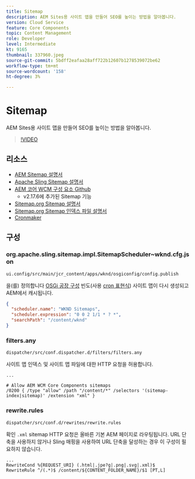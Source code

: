 ```yaml
---
title: Sitemap
description: AEM Sites용 사이트 맵을 만들어 SEO를 높이는 방법을 알아봅니다.
version: Cloud Service
feature: Core Components
topic: Content Management
role: Developer
level: Intermediate
kt: 9165
thumbnail: 337960.jpeg
source-git-commit: 5bdff2eafaa28aff722b12607b1278539072be62
workflow-type: tm+mt
source-wordcount: '158'
ht-degree: 3%

---
```



# Sitemap

AEM Sites용 사이트 맵을 만들어 SEO를 높이는 방법을 알아봅니다.

>[!VIDEO](https://video.tv.adobe.com/v/337960/?quality=12&learn=on)

## 리소스

+ [AEM Sitemap 설명서](https://experienceleague.adobe.com/docs/experience-manager-cloud-service/overview/seo-and-url-management.html?lang=en#building-an-xml-sitemap-on-aem)
+ [Apache Sling Sitemap 설명서](https://github.com/apache/sling-org-apache-sling-sitemap#readme)
+ [AEM 코어 WCM 구성 요소 Github](https://github.com/adobe/aem-core-wcm-components)
   + v2.17.6에 추가된 Sitemap 기능
+ [Sitemap.org Sitemap 설명서](https://www.sitemaps.org/protocol.html)
+ [Sitemap.org Sitemap 인덱스 파일 설명서](https://www.sitemaps.org/protocol.html#index)
+ [Cronmaker](http://www.cronmaker.com/)

## 구성

### org.apache.sling.sitemap.impl.SitemapScheduler~wknd.cfg.json

`ui.config/src/main/jcr_content/apps/wknd/osgiconfig/config.publish`

을(를) 정의합니다 [OSGi 공장 구성](http://localhost:4502/system/console/configMgr/org.apache.sling.sitemap.impl.SitemapScheduler) 빈도(사용 [cron 표현식](http://www.cronmaker.com)) 사이트 맵이 다시 생성되고 AEM에서 캐시됩니다.

```json
{
  "scheduler.name": "WKND Sitemaps",
  "scheduler.expression": "0 0 2 1/1 * ? *",
  "searchPath": "/content/wknd"
}
```

### filters.any

`dispatcher/src/conf.dispatcher.d/filters/filters.any`

사이트 맵 인덱스 및 사이트 맵 파일에 대한 HTTP 요청을 허용합니다.

```
...

# Allow AEM WCM Core Components sitemaps
/0200 { /type "allow" /path "/content/*" /selectors '(sitemap-index|sitemap)' /extension "xml" }
```

### rewrite.rules

`dispatcher/src/conf.d/rewrites/rewrite.rules`

확인 `.xml` sitemap HTTP 요청은 올바른 기본 AEM 페이지로 라우팅됩니다. URL 단축을 사용하지 않거나 Sling 매핑을 사용하여 URL 단축을 달성하는 경우 이 구성이 필요하지 않습니다.

```
...
RewriteCond %{REQUEST_URI} (.html|.jpe?g|.png|.svg|.xml)$
RewriteRule ^/(.*)$ /content/${CONTENT_FOLDER_NAME}/$1 [PT,L]
```
